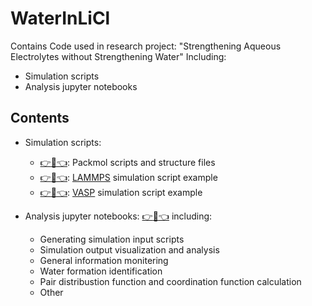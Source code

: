 # WaterInLiCl

Contains Code used in research project: "Strengthening Aqueous Electrolytes without Strengthening Water"
Including:
 - Simulation scripts
 - Analysis jupyter notebooks
 
 ## Contents

- Simulation scripts: 
  - [:point_right::open_file_folder::point_left:](packmol):  Packmol scripts and structure files
  - [:point_right::open_file_folder::point_left:](lmp_script):  [LAMMPS](https://lammps.sandia.gov) simulation script example
  - [:point_right::open_file_folder::point_left:](dft_script):  [VASP](https://www.vasp.at) simulation script example
  
- Analysis jupyter notebooks: [:point_right::open_file_folder::point_left:](notebooks) including:
  - Generating simulation input scripts
  - Simulation output visualization and analysis
   - General information monitering
   - Water formation identification
   - Pair distribustion function and coordination function calculation
   - Other
